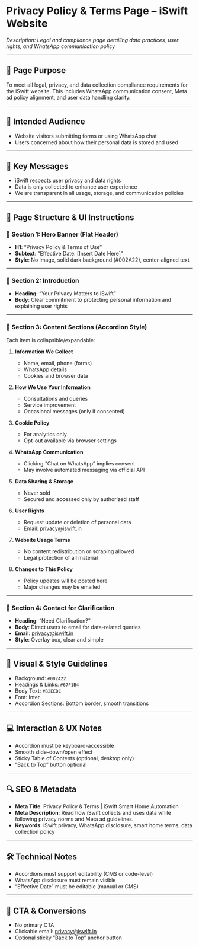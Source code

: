 # Privacy Policy & Terms Page – iSwift Website

_Description: Legal and compliance page detailing data practices, user rights, and WhatsApp communication policy_

---

## 🎯 Page Purpose

To meet all legal, privacy, and data collection compliance requirements for the iSwift website. This includes WhatsApp communication consent, Meta ad policy alignment, and user data handling clarity.

---

## 👥 Intended Audience

- Website visitors submitting forms or using WhatsApp chat
- Users concerned about how their personal data is stored and used

---

## 🔑 Key Messages

- iSwift respects user privacy and data rights
- Data is only collected to enhance user experience
- We are transparent in all usage, storage, and communication policies

---

## 🧱 Page Structure & UI Instructions

### 🔹 Section 1: Hero Banner (Flat Header)

- **H1**: “Privacy Policy & Terms of Use”
- **Subtext**: “Effective Date: [Insert Date Here]”
- **Style**: No image, solid dark background (#002A22), center-aligned text

---

### 🔹 Section 2: Introduction

- **Heading**: “Your Privacy Matters to iSwift”
- **Body**: Clear commitment to protecting personal information and explaining user rights

---

### 🔹 Section 3: Content Sections (Accordion Style)

Each item is collapsible/expandable:

1. **Information We Collect**
   - Name, email, phone (forms)
   - WhatsApp details
   - Cookies and browser data

2. **How We Use Your Information**
   - Consultations and queries
   - Service improvement
   - Occasional messages (only if consented)

3. **Cookie Policy**
   - For analytics only
   - Opt-out available via browser settings

4. **WhatsApp Communication**
   - Clicking “Chat on WhatsApp” implies consent
   - May involve automated messaging via official API

5. **Data Sharing & Storage**
   - Never sold
   - Secured and accessed only by authorized staff

6. **User Rights**
   - Request update or deletion of personal data
   - Email: privacy@iswift.in

7. **Website Usage Terms**
   - No content redistribution or scraping allowed
   - Legal protection of all material

8. **Changes to This Policy**
   - Policy updates will be posted here
   - Major changes may be emailed

---

### 🔹 Section 4: Contact for Clarification

- **Heading**: “Need Clarification?”
- **Body**: Direct users to email for data-related queries
- **Email**: privacy@iswift.in
- **Style**: Overlay box, clear and simple

---

## 🎨 Visual & Style Guidelines

- Background: `#002A22`
- Headings & Links: `#67F1B4`
- Body Text: `#B2EEDC`
- Font: Inter
- Accordion Sections: Bottom border, smooth transitions

---

## 💻 Interaction & UX Notes

- Accordion must be keyboard-accessible
- Smooth slide-down/open effect
- Sticky Table of Contents (optional, desktop only)
- “Back to Top” button optional

---

## 🔍 SEO & Metadata

- **Meta Title**: Privacy Policy & Terms | iSwift Smart Home Automation
- **Meta Description**: Read how iSwift collects and uses data while following privacy norms and Meta ad guidelines.
- **Keywords**: iSwift privacy, WhatsApp disclosure, smart home terms, data collection policy

---

## 🛠 Technical Notes

- Accordions must support editability (CMS or code-level)
- WhatsApp disclosure must remain visible
- “Effective Date” must be editable (manual or CMS)

---

## 🚫 CTA & Conversions

- No primary CTA
- Clickable email: privacy@iswift.in
- Optional sticky “Back to Top” anchor button
